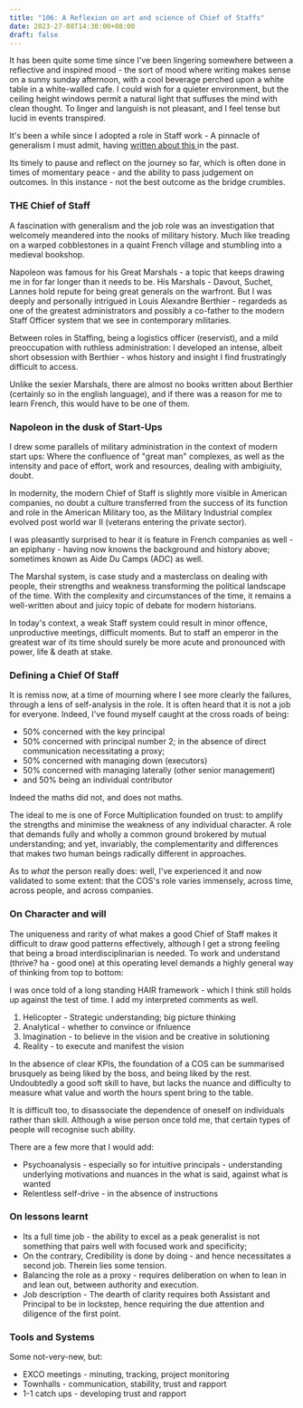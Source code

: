 ```yaml
---
title: "106: A Reflexion on art and science of Chief of Staffs"
date: 2023-27-08T14:30:00+08:00
draft: false
---
```

It has been quite some time since I've been lingering somewhere between a reflective and inspired mood - the sort of mood where writing makes sense on a sunny sunday afternoon, with a cool beverage perched upon a white table in a white-walled cafe. I could wish for a quieter environment, but the ceiling height windows permit a natural light that suffuses the mind with clean thought. To linger and languish is not pleasant, and I feel tense but lucid in events transpired. 

It's been a while since I adopted a role in Staff work - A pinnacle of generalism I must admit, having [written about this ](https://www.makwaijun.com/blog/post98/)in the past. 

Its timely to pause and reflect on the journey so far, which is often done in times of momentary peace - and the ability to pass judgement on outcomes. In this instance - not the best outcome as the bridge crumbles. 

### THE Chief of Staff
A fascination with generalism and the job role was an investigation that welcomely meandered into the nooks of military history. Much like treading on a warped cobblestones in a quaint French village and stumbling into a medieval bookshop. 

Napoleon was famous for his Great Marshals - a topic that keeps drawing me in for far longer than it needs to be. His Marshals - Davout, Suchet, Lannes hold repute for being great generals on the warfront. But I was deeply and personally intrigued in Louis Alexandre Berthier - regardeds as one of the greatest administrators and possibly a co-father to the modern Staff Officer system that we see in contemporary militaries.

Between roles in Staffing, being a logistics officer (reservist), and a mild preoccupation with ruthless administration: I developed an intense, albeit short obsession with Berthier - whos history and insight I find frustratingly difficult to access. 

Unlike the sexier Marshals, there are almost no books written about Berthier (certainly so in the english language), and if there was a reason for me to learn French, this would have to be one of them. 

### Napoleon in the dusk of Start-Ups

I drew some parallels of military administration in the context of modern start ups: 
Where the confluence of "great man" complexes, as well as the intensity and pace of effort, work and resources, dealing with ambigiuity, doubt. 

In modernity, the modern Chief of Staff is slightly more visible in American companies, no doubt a culture transferred from the success of its function and role in the American Military too, as the Military Industrial complex evolved post world war II (veterans entering the private sector). 

I was pleasantly surprised to hear it is feature in French companies as well - an epiphany - having now knowns the background and history above; sometimes known as Aide Du Camps (ADC) as well.

The Marshal system, is case study and a masterclass on dealing with people, their strengths and weakness transforming the political landscape of the time. With the complexity and circumstances of the time, it remains a well-written about and juicy topic of debate for modern historians.

In today's context, a weak Staff system could result in minor offence, unproductive meetings, difficult moments. But to staff an emperor in the greatest war of its time should surely be more acute and pronounced with power, life & death at stake. 

### Defining a Chief Of Staff
It is remiss now, at a time of mourning where I see more clearly the failures, through a lens of self-analysis in the role. It is often heard that it is not a job for everyone. Indeed, I've found myself caught at the cross roads of being:

* 50% concerned with the key principal 
* 50% concerned with principal number 2; in the absence of direct communication necessitating a proxy; 
* 50% concerned with managing down (executors) 
* 50% concerned with managing laterally (other senior management)
* and 50% being an individual contributor 

Indeed the maths did not, and does not maths. 

The ideal to me is one of Force Multiplication founded on trust: to amplify the strengths and minimise the weakness of any individual character. A role that demands fully and wholly a common ground brokered by mutual understanding; and yet, invariably, the complementarity and differences that makes two human beings radically different in approaches. 

As to *what* the person really does: well, I've experienced it and now validated to some extent: that the COS's role varies immensely, across time, across people, and across companies. 

### On Character and will

The uniqueness and rarity of what makes a good Chief of Staff makes it difficult to draw good patterns effectively, although I get a strong feeling that being a broad interdisciplinarian is needed. To work and understand (thrive? ha - good one) at this operating level demands a highly general way of thinking from top to bottom:

I was once told of a long standing HAIR framework - which I think still holds up against the test of time. I add my interpreted comments as well.

1. Helicopter - Strategic understanding; big picture thinking
1. Analytical - whether to convince or ifnluence
1. Imagination - to believe in the vision and be creative in solutioning
1. Reality - to execute and manifest the vision

In the absence of clear KPIs, the foundation of a COS can be summarised brusquely as being liked by the boss, and being liked by the rest. Undoubtedly a good soft skill to have, but lacks the nuance and difficulty to measure what value and worth the hours spent bring to the table.

It is difficult too, to disassociate the dependence of oneself on individuals rather than skill. Although a wise person once told me, that certain types of people will recognise such ability. 

There are a few more that I would add:  

* Psychoanalysis - especially so for intuitive principals - understanding underlying motivations and nuances in the what is said, against what is wanted
* Relentless self-drive - in the absence of instructions

### On lessons learnt
* Its a full time job - the ability to excel as a peak generalist is not something that pairs well with focused work and specificity;
* On the contrary, Credibility is done by doing - and hence necessitates a second job. Therein lies some tension.
* Balancing the role as a proxy - requires deliberation on when to lean in and lean out, between authority and execution.
* Job description - The dearth of clarity requires both Assistant and Principal to be in lockstep, hence requiring the due attention and diligence of the first point. 

### Tools and Systems
Some not-very-new, but:

* EXCO meetings - minuting, tracking, project monitoring
* Townhalls - communication, stability, trust and rapport
* 1-1 catch ups - developing trust and rapport